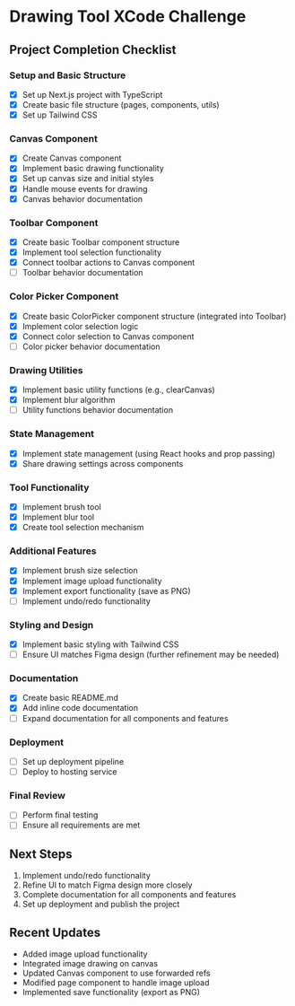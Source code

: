 # Drawing Tool XCode Challenge

## Project Completion Checklist

### Setup and Basic Structure
- [x] Set up Next.js project with TypeScript
- [x] Create basic file structure (pages, components, utils)
- [x] Set up Tailwind CSS

### Canvas Component
- [x] Create Canvas component
- [x] Implement basic drawing functionality
- [x] Set up canvas size and initial styles
- [x] Handle mouse events for drawing
- [x] Canvas behavior documentation

### Toolbar Component
- [x] Create basic Toolbar component structure
- [x] Implement tool selection functionality
- [x] Connect toolbar actions to Canvas component
- [ ] Toolbar behavior documentation

### Color Picker Component
- [x] Create basic ColorPicker component structure (integrated into Toolbar)
- [x] Implement color selection logic
- [x] Connect color selection to Canvas component
- [ ] Color picker behavior documentation

### Drawing Utilities
- [x] Implement basic utility functions (e.g., clearCanvas)
- [x] Implement blur algorithm
- [ ] Utility functions behavior documentation

### State Management
- [x] Implement state management (using React hooks and prop passing)
- [x] Share drawing settings across components

### Tool Functionality
- [x] Implement brush tool
- [x] Implement blur tool
- [x] Create tool selection mechanism

### Additional Features
- [x] Implement brush size selection
- [x] Implement image upload functionality
- [x] Implement export functionality (save as PNG)
- [ ] Implement undo/redo functionality

### Styling and Design
- [x] Implement basic styling with Tailwind CSS
- [ ] Ensure UI matches Figma design (further refinement may be needed)

### Documentation
- [x] Create basic README.md
- [x] Add inline code documentation
- [ ] Expand documentation for all components and features

### Deployment
- [ ] Set up deployment pipeline
- [ ] Deploy to hosting service

### Final Review
- [ ] Perform final testing
- [ ] Ensure all requirements are met

## Next Steps
1. Implement undo/redo functionality
2. Refine UI to match Figma design more closely
3. Complete documentation for all components and features
4. Set up deployment and publish the project

## Recent Updates
- Added image upload functionality
- Integrated image drawing on canvas
- Updated Canvas component to use forwarded refs
- Modified page component to handle image upload
- Implemented save functionality (export as PNG)
